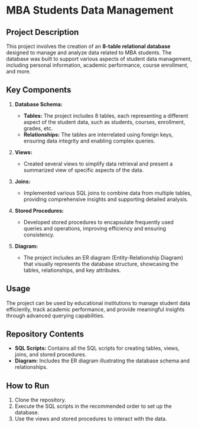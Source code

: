 # MBA Students Data Management

## Project Description

This project involves the creation of an **8-table relational database** designed to manage and analyze data related to MBA students. The database was built to support various aspects of student data management, including personal information, academic performance, course enrollment, and more.

## Key Components

1. **Database Schema:**
   - **Tables:** The project includes 8 tables, each representing a different aspect of the student data, such as students, courses, enrollment, grades, etc.
   - **Relationships:** The tables are interrelated using foreign keys, ensuring data integrity and enabling complex queries.

2. **Views:**
   - Created several views to simplify data retrieval and present a summarized view of specific aspects of the data.

3. **Joins:**
   - Implemented various SQL joins to combine data from multiple tables, providing comprehensive insights and supporting detailed analysis.

4. **Stored Procedures:**
   - Developed stored procedures to encapsulate frequently used queries and operations, improving efficiency and ensuring consistency.

5. **Diagram:**
   - The project includes an ER diagram (Entity-Relationship Diagram) that visually represents the database structure, showcasing the tables, relationships, and key attributes.

## Usage

The project can be used by educational institutions to manage student data efficiently, track academic performance, and provide meaningful insights through advanced querying capabilities.

## Repository Contents

- **SQL Scripts:** Contains all the SQL scripts for creating tables, views, joins, and stored procedures.
- **Diagram:** Includes the ER diagram illustrating the database schema and relationships.

## How to Run

1. Clone the repository.
2. Execute the SQL scripts in the recommended order to set up the database.
3. Use the views and stored procedures to interact with the data.
